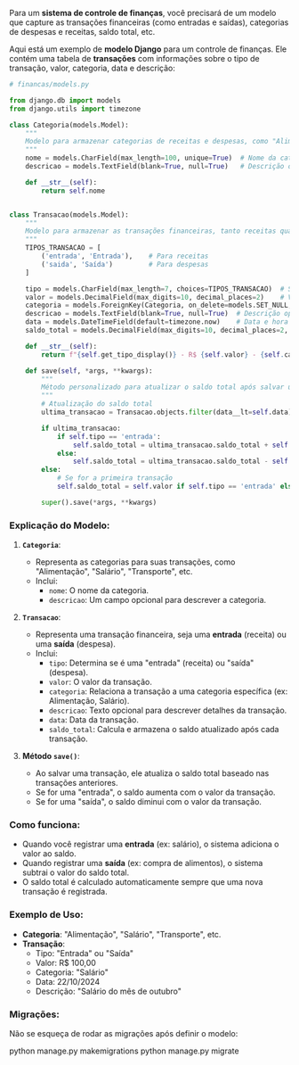 Para um **sistema de controle de finanças**, você precisará de um modelo que capture as transações financeiras (como entradas e saídas), categorias de despesas e receitas, saldo total, etc.

Aqui está um exemplo de **modelo Django** para um controle de finanças. Ele contém uma tabela de **transações** com informações sobre o tipo de transação, valor, categoria, data e descrição:

```python
# financas/models.py

from django.db import models
from django.utils import timezone

class Categoria(models.Model):
    """
    Modelo para armazenar categorias de receitas e despesas, como "Alimentação", "Salário", "Transporte", etc.
    """
    nome = models.CharField(max_length=100, unique=True)  # Nome da categoria
    descricao = models.TextField(blank=True, null=True)   # Descrição opcional

    def __str__(self):
        return self.nome


class Transacao(models.Model):
    """
    Modelo para armazenar as transações financeiras, tanto receitas quanto despesas.
    """
    TIPOS_TRANSACAO = [
        ('entrada', 'Entrada'),    # Para receitas
        ('saida', 'Saída')         # Para despesas
    ]

    tipo = models.CharField(max_length=7, choices=TIPOS_TRANSACAO)  # Se é uma receita ou despesa
    valor = models.DecimalField(max_digits=10, decimal_places=2)    # Valor da transação
    categoria = models.ForeignKey(Categoria, on_delete=models.SET_NULL, null=True)  # Categoria da transação
    descricao = models.TextField(blank=True, null=True)  # Descrição opcional da transação
    data = models.DateTimeField(default=timezone.now)    # Data e hora da transação
    saldo_total = models.DecimalField(max_digits=10, decimal_places=2, default=0)  # Saldo após a transação

    def __str__(self):
        return f"{self.get_tipo_display()} - R$ {self.valor} - {self.categoria.nome if self.categoria else 'Sem Categoria'}"

    def save(self, *args, **kwargs):
        """
        Método personalizado para atualizar o saldo total após salvar uma transação.
        """
        # Atualização do saldo total
        ultima_transacao = Transacao.objects.filter(data__lt=self.data).order_by('data').last()

        if ultima_transacao:
            if self.tipo == 'entrada':
                self.saldo_total = ultima_transacao.saldo_total + self.valor
            else:
                self.saldo_total = ultima_transacao.saldo_total - self.valor
        else:
            # Se for a primeira transação
            self.saldo_total = self.valor if self.tipo == 'entrada' else -self.valor

        super().save(*args, **kwargs)

```

### Explicação do Modelo:

1. **`Categoria`**:
   - Representa as categorias para suas transações, como "Alimentação", "Salário", "Transporte", etc.
   - Inclui:
     - `nome`: O nome da categoria.
     - `descricao`: Um campo opcional para descrever a categoria.

2. **`Transacao`**:
   - Representa uma transação financeira, seja uma **entrada** (receita) ou uma **saída** (despesa).
   - Inclui:
     - `tipo`: Determina se é uma "entrada" (receita) ou "saída" (despesa).
     - `valor`: O valor da transação.
     - `categoria`: Relaciona a transação a uma categoria específica (ex: Alimentação, Salário).
     - `descricao`: Texto opcional para descrever detalhes da transação.
     - `data`: Data da transação.
     - `saldo_total`: Calcula e armazena o saldo atualizado após cada transação.

3. **Método `save()`**:
   - Ao salvar uma transação, ele atualiza o saldo total baseado nas transações anteriores.
   - Se for uma "entrada", o saldo aumenta com o valor da transação.
   - Se for uma "saída", o saldo diminui com o valor da transação.

### Como funciona:

- Quando você registrar uma **entrada** (ex: salário), o sistema adiciona o valor ao saldo.
- Quando registrar uma **saída** (ex: compra de alimentos), o sistema subtrai o valor do saldo total.
- O saldo total é calculado automaticamente sempre que uma nova transação é registrada.

### Exemplo de Uso:

- **Categoria**: "Alimentação", "Salário", "Transporte", etc.
- **Transação**:
  - Tipo: "Entrada" ou "Saída"
  - Valor: R$ 100,00
  - Categoria: "Salário"
  - Data: 22/10/2024
  - Descrição: "Salário do mês de outubro"

### Migrações:
Não se esqueça de rodar as migrações após definir o modelo:

python manage.py makemigrations
python manage.py migrate


